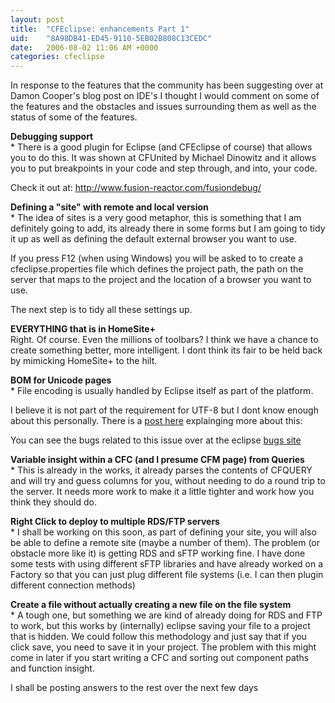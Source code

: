 ```yaml
---
layout: post
title:  "CFEclipse: enhancements Part 1"
uid:	"8A98DB41-ED45-9110-5EB02B808C13CEDC"
date:   2006-08-02 11:06 AM +0000
categories: cfeclipse
---
```

In response to the features that the community has been suggesting over at Damon Cooper's blog post on IDE's I thought I would comment on some of the features and the obstacles and issues surrounding them as well as the status of some of the features.

<p><strong>Debugging support</strong><br />
* There is a good plugin for Eclipse (and CFEclipse of course) that allows you to do this. It was shown at CFUnited by Michael Dinowitz and it allows you to put breakpoints in your code and step through, and into, your code.</p>
<p>Check it out at: <a href="http://www.fusion-reactor.com/fusiondebug/">http://www.fusion-reactor.com/fusiondebug/</a><br />
</p>
<p><strong>Defining a &quot;site&quot; with remote and local version</strong><br />
* The idea of sites is a very good metaphor, this is something that I am definitely going to add, its already there in some forms but I am going to tidy it up as well as defining the default external browser you want to use.</p>
<p>If you press F12 (when using Windows) you will be asked to to create a cfeclipse.properties file which defines the project path, the path on the server that maps to the project and the location of a browser you want to use. </p>
<p>The next step is to tidy all these settings up.<br />
</p>
<p><strong>EVERYTHING that is in HomeSite+</strong><br />
Right. Of course. Even the millions of toolbars? I think we have a chance to create something better, more intelligent. I dont think its fair to be held back by mimicking HomeSite+ to the hilt.</p>
<p><strong>BOM for Unicode pages</strong><br />
* File encoding is usually handled by Eclipse itself as part of the platform.</p>
<p>I believe it is not part of the requirement for UTF-8 but I dont know enough about this personally. There is a <a href="http://www.sustainablegis.com/blog/cfg11n/index.cfm?mode=entry&amp;entry=8B5D7DCB-20ED-7DEE-2AC2AD8DB7123EDE">post here</a> explainging more about this:</p>
<p>You can see the bugs related to this issue over at the eclipse <a href="https://bugs.eclipse.org/bugs/buglist.cgi?bug_status=UNCONFIRMED&amp;bug_status=NEW&amp;bug_status=ASSIGNED&amp;bug_status=REOPENED&amp;field0-0-0=product&amp;type0-0-0=substring&amp;value0-0-0=BOM&amp;field0-0-1=component&amp;type0-0-1=substring&amp;value0-0-1=BOM&amp;field0-0-2=short_desc&amp;type0-0-2=substring&amp;value0-0-2=BOM&amp;field0-0-3=status_whiteboard&amp;type0-0-3=substring&amp;value0-0-3=BOM">bugs site</a><br />
</p>
<p><strong>Variable insight within a CFC (and I presume CFM page) from Queries</strong><br />
  * This is already in the works, it already parses the contents of CFQUERY and will try and guess columns for you, without needing to do a round trip to the server. It needs more work to make it a little tighter and work how you think they should do. <br />
</p>
<p><strong>Right Click to deploy to multiple RDS/FTP servers</strong><br />
  * I shall be working on this soon, as part of defining your site, you will also be able to define a remote site (maybe a number of them). The problem (or obstacle more like it) is getting RDS and sFTP working fine. I have done some tests with using different sFTP libraries and have already worked on a Factory so that you can just plug different file systems (i.e. I can then plugin different connection methods)<br />
</p>
<p><strong>Create a file without actually creating a new file on the file system</strong><br />
* A tough one, but something we are kind of already doing for RDS and FTP to work, but this works by (internally) eclipse saving your file to a project that is hidden. We could follow this methodology and just say that if you click save, you need to save it in your project. The problem with this might come in later if you start writing a CFC and sorting out component paths and function insight.</p>

I shall be posting answers to the rest over the next few days